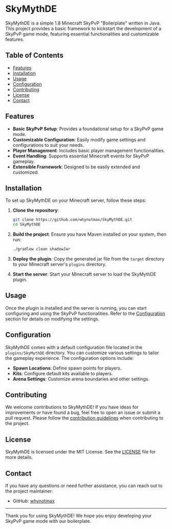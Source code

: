 # SkyMythDE

SkyMythDE is a simple 1.8 Minecraft SkyPvP "Boilerplate" written in Java. This project provides a basic framework to kickstart the development of a SkyPvP game mode, featuring essential functionalities and customizable features. 

## Table of Contents

- [Features](#features)
- [Installation](#installation)
- [Usage](#usage)
- [Configuration](#configuration)
- [Contributing](#contributing)
- [License](#license)
- [Contact](#contact)

## Features

- **Basic SkyPvP Setup**: Provides a foundational setup for a SkyPvP game mode.
- **Customizable Configuration**: Easily modify game settings and configurations to suit your needs.
- **Player Management**: Includes basic player management functionalities.
- **Event Handling**: Supports essential Minecraft events for SkyPvP gameplay.
- **Extensible Framework**: Designed to be easily extended and customized.

## Installation

To set up SkyMythDE on your Minecraft server, follow these steps:

1. **Clone the repository**:
   ```bash
   git clone https://github.com/whynotmax/SkyMythDE.git
   cd SkyMythDE
   ```

2. **Build the project**:
   Ensure you have Maven installed on your system, then run:
   ```bash
   ./gradlew clean shadowJar
   ```

3. **Deploy the plugin**:
   Copy the generated jar file from the `target` directory to your Minecraft server's `plugins` directory.

4. **Start the server**:
   Start your Minecraft server to load the SkyMythDE plugin.

## Usage

Once the plugin is installed and the server is running, you can start configuring and using the SkyPvP functionalities. Refer to the [Configuration](#configuration) section for details on modifying the settings.

## Configuration

SkyMythDE comes with a default configuration file located in the `plugins/SkyMythDE` directory. You can customize various settings to tailor the gameplay experience. The configuration options include:

- **Spawn Locations**: Define spawn points for players.
- **Kits**: Configure default kits available to players.
- **Arena Settings**: Customize arena boundaries and other settings.

## Contributing

We welcome contributions to SkyMythDE! If you have ideas for improvements or have found a bug, feel free to open an issue or submit a pull request. Please follow the [contribution guidelines](CONTRIBUTING.md) when contributing to the project.

## License

SkyMythDE is licensed under the MIT License. See the [LICENSE](LICENSE) file for more details.

## Contact

If you have any questions or need further assistance, you can reach out to the project maintainer:

- GitHub: [whynotmax](https://github.com/whynotmax)

---

Thank you for using SkyMythDE! We hope you enjoy developing your SkyPvP game mode with our boilerplate.
